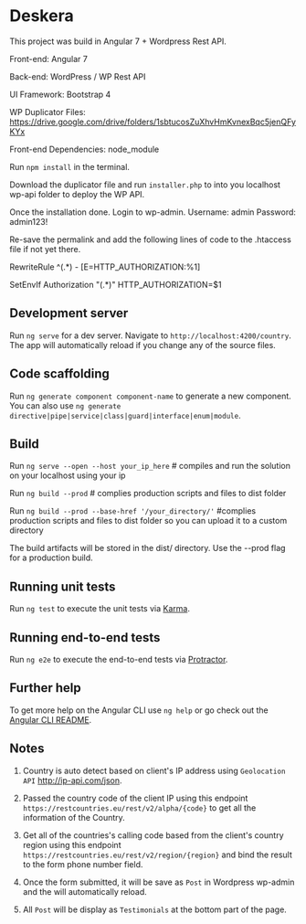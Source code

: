 # Deskera

This project was build in Angular 7 + Wordpress Rest API.

Front-end: Angular 7

Back-end: WordPress / WP Rest API

UI Framework: Bootstrap 4

WP Duplicator Files:  https://drive.google.com/drive/folders/1sbtucosZuXhvHmKvnexBqc5jenQFyKYx


Front-end Dependencies: node_module

Run `npm install` in the terminal.

Download the duplicator file and run `installer.php` to into you localhost wp-api folder to deploy the WP API.

Once the installation done. Login to wp-admin.
Username: admin
Password: admin123!

Re-save the permalink and add the following lines of code to the .htaccess file if not yet there.

RewriteRule ^(.*) - [E=HTTP_AUTHORIZATION:%1]

SetEnvIf Authorization "(.*)" HTTP_AUTHORIZATION=$1


## Development server

Run `ng serve` for a dev server. Navigate to `http://localhost:4200/country`. The app will automatically reload if you change any of the source files.

## Code scaffolding

Run `ng generate component component-name` to generate a new component. You can also use `ng generate directive|pipe|service|class|guard|interface|enum|module`.

## Build

Run `ng serve --open --host your_ip_here` # compiles and run the solution on your localhost using your ip

Run `ng build --prod` # complies production scripts and files to dist folder

Run `ng build --prod --base-href '/your_directory/'` #complies production scripts and files to dist folder so you can upload it to a custom directory

The build artifacts will be stored in the dist/ directory. Use the --prod flag for a production build.

## Running unit tests

Run `ng test` to execute the unit tests via [Karma](https://karma-runner.github.io).

## Running end-to-end tests

Run `ng e2e` to execute the end-to-end tests via [Protractor](http://www.protractortest.org/).

## Further help

To get more help on the Angular CLI use `ng help` or go check out the [Angular CLI README](https://github.com/angular/angular-cli/blob/master/README.md).

## Notes
1. Country is auto detect based on client's IP address using `Geolocation API` http://ip-api.com/json.

2. Passed the country code of the client IP using this endpoint `https://restcountries.eu/rest/v2/alpha/{code}` to get all the information of the Country.

3. Get all of the countries's calling code based from the client's country region using this endpoint `https://restcountries.eu/rest/v2/region/{region}` and bind the result to the form phone number field.

4. Once the form submitted, it will be save as `Post` in Wordpress wp-admin and the will automatically reload.

5. All `Post` will be display as `Testimonials` at the bottom part of the page.

 
